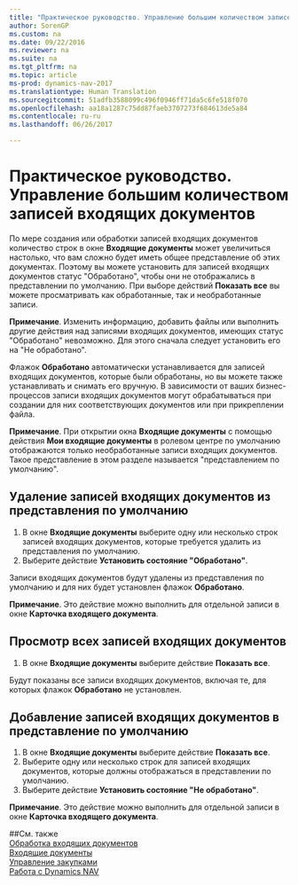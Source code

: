 ```yaml
---
title: "Практическое руководство. Управление большим количеством записей входящих документов"
author: SorenGP
ms.custom: na
ms.date: 09/22/2016
ms.reviewer: na
ms.suite: na
ms.tgt_pltfrm: na
ms.topic: article
ms-prod: dynamics-nav-2017
ms.translationtype: Human Translation
ms.sourcegitcommit: 51adfb3588099c496f0946ff71da5c6fe518f070
ms.openlocfilehash: aa18a1287c75dd87faeb3707273f684613de5a84
ms.contentlocale: ru-ru
ms.lasthandoff: 06/26/2017

---
```


# <a name="how-to-manage-many-incoming-document-records"></a>Практическое руководство. Управление большим количеством записей входящих документов
По мере создания или обработки записей входящих документов количество строк в окне **Входящие документы** может увеличиться настолько, что вам сложно будет иметь общее представление об этих документах. Поэтому вы можете установить для записей входящих документов статус "Обработано", чтобы они не отображались в представлении по умолчанию. При выборе действий **Показать все** вы можете просматривать как обработанные, так и необработанные записи.

**Примечание**. Изменить информацию, добавить файлы или выполнить другие действия над записями входящих документов, имеющих статус "Обработано" невозможно. Для этого сначала следует установить его на "Не обработано".

Флажок **Обработано** автоматически устанавливается для записей входящих документов, которые были обработаны, но вы можете также устанавливать и снимать его вручную. В зависимости от ваших бизнес-процессов записи входящих документов могут обрабатываться при создании для них соответствующих документов или при прикреплении файла.

**Примечание**. При открытии окна **Входящие документы** с помощью действия **Мои входящие документы** в ролевом центре по умолчанию отображаются только необработанные записи входящих документов. Такое представление в этом разделе называется "представлением по умолчанию".

## <a name="to-remove-incoming-document-records-from-the-default-view"></a>Удаление записей входящих документов из представления по умолчанию
1. В окне **Входящие документы** выберите одну или несколько строк записей входящих документов, которые требуется удалить из представления по умолчанию.
2. Выберите действие **Установить состояние "Обработано"**.

Записи входящих документов будут удалены из представления по умолчанию и для них будет установлен флажок **Обработано**.

**Примечание**. Это действие можно выполнить для отдельной записи в окне **Карточка входящего документа**. 

## <a name="to-view-all-incoming-document-records"></a>Просмотр всех записей входящих документов
1. В окне **Входящие документы** выберите действие **Показать все**.

Будут показаны все записи входящих документов, включая те, для которых флажок **Обработано** не установлен.

## <a name="to-add-incoming-document-records-to-the-default-view"></a>Добавление записей входящих документов в представление по умолчанию
1. В окне **Входящие документы** выберите действие **Показать все**.
2. Выберите одну или несколько строк для записей входящих документов, которые должны отображаться в представлении по умолчанию.
3. Выберите действие **Установить состояние "Не обработано"**.  

**Примечание**. Это действие можно выполнить для отдельной записи в окне **Карточка входящего документа**.
     
##<a name="see-also"></a>См. также  
[Обработка входящих документов](across-process-income-documents.md)  
[Входящие документы](across-income-documents.md)  
[Управление закупками](purchasing-manage-purchasing.md)  
[Работа с Dynamics NAV](ui-work-product.md)

